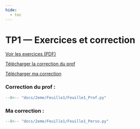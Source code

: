 ```yaml
---
hide:
  - toc
---
```


# TP1 — Exercices et correction

[Voir les exercices (PDF)](Feuille1.pdf)

<a href="Feuille1_Prof.py" download>Télécharger la correction du prof</a>

<a href="Feuille1_Perso.py" download>Télécharger ma correction</a>

### **Correction du prof :**
```python linenums="1"
--8<-- "docs/2eme/Feuille1/Feuille1_Prof.py"
```


### **Ma correction :**
```python linenums="1"
--8<-- "docs/2eme/Feuille1/Feuille1_Perso.py"
```